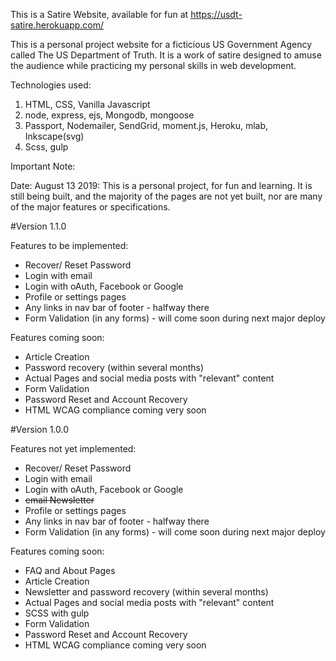 This is a Satire Website, available for fun at https://usdt-satire.herokuapp.com/

This is a personal project website for a ficticious US Government Agency called The US Department of Truth. It is a work of satire designed to amuse the audience while practicing my personal skills in web development.

Technologies used:
1. HTML, CSS, Vanilla Javascript
2. node, express, ejs, Mongodb, mongoose
3. Passport, Nodemailer, SendGrid, moment.js, Heroku, mlab, Inkscape(svg)
4. Scss, gulp


Important Note: 

Date: August 13 2019: This is a personal project, for fun and learning. It is still being built, and the majority of the pages are not yet built, nor are many of the major features or specifications.

#Version 1.1.0

Features to be implemented:
- Recover/ Reset Password
- Login with email
- Login with oAuth, Facebook or Google
- Profile or settings pages
- Any links in nav bar of footer - halfway there
- Form Validation (in any forms) - will come soon during next major deploy

Features coming soon:
- Article Creation
- Password recovery (within several months)
- Actual Pages and social media posts with "relevant" content
- Form Validation
- Password Reset and Account Recovery
- HTML WCAG compliance coming very soon

#Version 1.0.0

Features not yet implemented:
- Recover/ Reset Password
- Login with email
- Login with oAuth, Facebook or Google
- ~~email Newsletter~~
- Profile or settings pages
- Any links in nav bar of footer - halfway there
- Form Validation (in any forms) - will come soon during next major deploy

Features coming soon:
- FAQ and About Pages
- Article Creation
- Newsletter and password recovery (within several months)
- Actual Pages and social media posts with "relevant" content
- SCSS with gulp
- Form Validation
- Password Reset and Account Recovery
- HTML WCAG compliance coming very soon